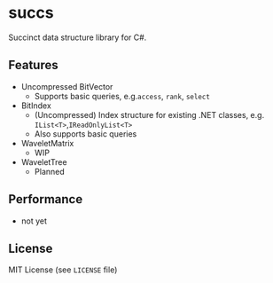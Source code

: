 # succs

Succinct data structure library for C#.

## Features

- Uncompressed BitVector
    - Supports basic queries, e.g.`access`, `rank`, `select` 
- BitIndex
    - (Uncompressed) Index structure for existing .NET classes, e.g. `IList<T>`,`IReadOnlyList<T>`
    - Also supports basic queries
- WaveletMatrix
    - WIP
- WaveletTree
    - Planned

## Performance

- not yet

## License

MIT License (see `LICENSE` file)
